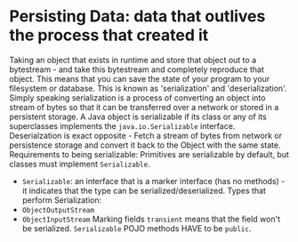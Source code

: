 # Persisting Data: data that outlives the process that created it

Taking an object that exists in runtime and store that object out to a bytestream - and take this bytestream and completely reproduce that object. This means that you can save the state of your program to your filesystem or database. This is known as 'serialization' and 'deserialization'.
Simply speaking serialization is a process of converting an object into stream of bytes so that it can be transferred over a network or stored in a persistent storage. A Java object is serializable if its class or any of its superclasses implements the `java.io.Serializable` interface.
Deserialzation is exact opposite - Fetch a stream of bytes from network or persistence storage and convert it back to the Object with the same state.
Requirements to being serializable: Primitives are serializable by default, but classes must implement `Serializable`.
- `Serializable`: an interface that is a marker interface (has no methods) - it indicates that the type can be serialized/deserialized.
Types that perform Serialization:
- `ObjectOutputStream`
- `ObjectInputStream`
Marking fields `transient` means that the field won't be serialized.
`Serializable` POJO methods HAVE to be `public`.
